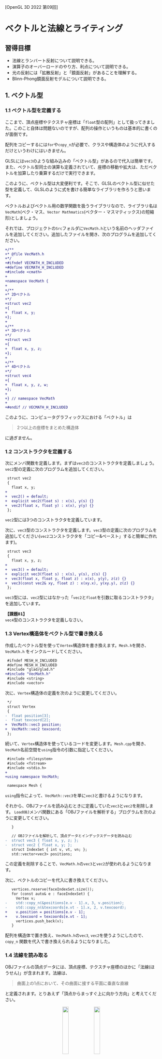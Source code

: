 [OpenGL 3D 2022 第09回]

# ベクトルと法線とライティング

## 習得目標

* 法線とランバート反射について説明できる。
* 演算子のオーバーロードのやり方、利点について説明できる。
* 光の反射には「拡散反射」と「鏡面反射」があることを理解する。
* Blinn-Phong鏡面反射モデルについて説明できる。

## 1. ベクトル型

### 1.1 ベクトル型を定義する

ここまで、頂点座標やテクスチャ座標は「`float`型の配列」として扱ってきました。このこと自体は問題ないのですが、配列の操作というものは基本的に書くのが面倒です。

配列をコピーするには`for`や`copy_n`が必要で、クラスや構造体のように代入するだけというわけにはいきません。

GLSLには`vec3`のような組み込みの「ベクトル型」があるので代入は簡単です。また、ベクトル型同士の演算も定義されていて、座標の移動や拡大は、ただベクトルを加算したり乗算するだけで実行できます。

このように、ベクトル型は大変便利です。そこで、GLSLのベクトル型に似せた型を定義して、GLSLのように式を書ける簡単なライブラリを作ろうと思います。

ベクトルおよびベクトル用の数学関数を扱うライブラリなので、ライブラリ名は`VecMath`(ベク・マス、`Vector Mathmatics`(ベクター・マスマティックス)の短縮形)としましょう。

それでは、プロジェクトの`Src`フォルダに`VecMath.h`という名前のヘッダファイルを追加してください。追加したファイルを開き、次のプログラムを追加してください。

```diff
+/**
+* @file VecMath.h
+*/
+#ifndef VECMATH_H_INCLUDED
+#define VECMATH_H_INCLUDED
+#include <cmath>
+
+namespace VecMath {
+
+/**
+* 2Dベクトル
+*/
+struct vec2
+{
+  float x, y;
+};
+
+/**
+* 3Dベクトル
+*/
+struct vec3
+{
+  float x, y, z;
+};
+
+/**
+* 4Dベクトル
+*/
+struct vec4
+{
+  float x, y, z, w;
+};
+
+} // namespace VecMath
+
+#endif // VECMATH_H_INCLUDED
```

このように、コンピュータグラフィックスにおける「ベクトル」は

>2つ以上の座標をまとめた構造体

に過ぎません。

### 1.2 コンストラクタを定義する

次にメンバ関数を定義します。まずは`vec2`のコンストラクタを定義しましょう。`vec2`型の定義に次のプログラムを追加してください。

```diff
 struct vec2
 {
   float x, y;
+
+  vec2() = default;
+  explicit vec2(float s) : x(s), y(s) {}
+  vec2(float x, float y) : x(x), y(y) {}
 };
```

`vec2`型には3つのコンストラクタを定義しています。

次に、`vec3`型のコンストラクタを定義します。`vec3`型の定義に次のプログラムを追加してください(`vec2`コンストラクタを「コピー&ペースト」すると簡単に作れます)。

```diff
 struct vec3
 {
   float x, y, z;
+
+  vec3() = default;
+  explicit vec3(float s) : x(s), y(s), z(s) {}
+  vec3(float x, float y, float z) : x(x), y(y), z(z) {}
+  vec3(const vec2& xy, float z) : x(xy.x), y(xy.y), z(z) {}
 };
```

`vec3`型には、`vec2`型にはなかった「`vec2`と`float`を引数に取るコンストラクタ」を追加しています。

<pre class="tnmai_assignment">
<strong>【課題01】</strong>
<code>vec4</code>型のコンストラクタを定義しなさい。
</pre>

### 1.3 Vertex構造体をベクトル型で書き換える

作成したベクトル型を使って`Vertex`構造体を書き換えます。`Mesh.h`を開き、`VecMath.h`
をインクルードしてください。

```diff
 #ifndef MESH_H_INCLUDED
 #define MESH_H_INCLUDED
 #include "glad/glad.h"
+#include "VecMath.h"
 #include <string>
 #include <vector>
```

次に、`Vertex`構造体の定義を次のように変更してください。

```diff
 */
 struct Vertex
 {
-  float position[3];
-  float texcoord[2];
+  VecMath::vec3 position;
+  VecMath::vec2 texcoord;
 };
```

続いて、`Vertex`構造体を使っているコードを変更します。`Mesh.cpp`を開き、`VecMath`名前空間を`using`指令の引数に指定してください。

```diff
 #include <filesystem>
 #include <fstream>
 #include <stdio.h>
+
+using namespace VecMath;

 namespace Mesh {
```

`using`指令によって、`VecMath::vec3`を単に`vec3`と書けるようになります。

それから、OBJファイルを読み込むときに定義していた`vec3`と`vec2`を削除します。
`LoadOBJ`メンバ関数にある「OBJファイルを解析する」プログラムを次のように変更してください。

```diff
   }

   // OBJファイルを解析して、頂点データとインデックスデータを読み込む
-  struct vec3 { float x, y, z; };
-  struct vec2 { float x, y; };
   struct IndexSet { int v, vt, vn; };
   std::vector<vec3> positions;
```

この定義を削除することで、`VecMath.h`の`vec3`と`vec2`が使われるようになります。

次に、ベクトルのコピーを代入に書き換えてください。

```diff
   vertices.reserve(faceIndexSet.size());
   for (const auto& e : faceIndexSet) {
     Vertex v;
-    std::copy_n(&positions[e.v - 1].x, 3, v.position);
-    std::copy_n(&texcoords[e.vt - 1].x, 2, v.texcoord);
+    v.position = positions[e.v - 1];
+    v.texcoord = texcoords[e.vt - 1];
     vertices.push_back(v);
   }
```

配列を構造体で置き換え、`VecMath.h`の`vec3`, `vec2`を使うようにしたので、`copy_n`
関数を代入で書き換えられるようになりました。

### 1.4 法線を読み取る

OBJファイルの頂点データには、頂点座標、テクスチャ座標のほかに「法線(ほうせん)」が含まれます。法線は、

>曲面上の1点において、その曲面に接する平面に垂直な直線

と定義されます。とりあえず「頂点からまっすぐ上に向かう方向」と考えてください。

<p align="center">
<img src="images/09_surface_normal.png" width="20%" /> <img src="images/09_sphere_normal.png" width="20%" /><br>
[立方体と球体の法線(赤い矢印)]
</p>

それで、法線が何の役に立つのかというと「ライティング」です。どういうことかというと、ある地点の明るさは、その地点の法線と、その地点を照らす光の方向から計算できるのです。

細かい話はあとにして、とりあえず法線を読み込みましょう。法線は英語で`normal`(ノーマル)というので、メンバ変数名も`normal`とします。`Mesh.h`を開き、`Vertex`構造体に法線用のメンバ変数を追加してください。

```diff
 {
   VecMath::vec3 position;
   VecMath::vec2 texcoord;
+  VecMath::vec3 normal;
 };
```

次に頂点アトリビュートを設定します。`Mesh.cpp`を開き、`PrimitiveBuffer`コンストラクタに次のプログラムを追加してください。

```diff
   };
   setAttribute(0, 3, offsetof(Vertex, position));
   setAttribute(1, 2, offsetof(Vertex, texcoord));
+  setAttribute(2, 3, offsetof(Vertex, normal));

   // VAOに、VBOとIBOを割り当てる
   glBindBuffer(GL_ARRAY_BUFFER, vbo);
```

これで、法線データが頂点シェーダの2番目の`in`変数に送られるようになります。

続いて、法線データを読み込む変数を用意します。`LoadOBJ`関数にある「OBJファイルを解析」するプログラムに、次のプログラムを追加してください。

```diff
   // OBJファイルを解析して、頂点データとインデックスデータを読み込む
-  struct IndexSet { int v, vt; };
+  struct IndexSet { int v, vt, vn; };

   std::vector<vec3> positions;
   std::vector<vec2> texcoords;
+  std::vector<vec3> normals;
   std::vector<IndexSet> faceIndexSet;

   positions.reserve(20'000);
   texcoords.reserve(20'000);
+  normals.reserve(20'000);
   faceIndexSet.reserve(20'000 * 3);
```

それでは`sscanf`関数を使って法線データを読み取りましょう。テクスチャ座標を読み取るプログラムの下に、次のプログラムを追加してください。

```diff
       texcoords.push_back(vt);
       continue;
     }
+
+    // 法線の読み取りを試みる
+    vec3 vn;
+    if (sscanf(p, " vn %f %f %f", &vn.x, &vn.y, &vn.z) == 3) {
+      normals.push_back(vn);
+      continue;
+    }

     // インデックスデータの読み取りを試みる
     IndexSet f0, f1, f2;
```

これで、法線データが読み取られるようになりました。

>**【なぜ垂線ではなく法線と言うの？】**<br>
> 「<ruby>法線<rt>ほうせん</rt></ruby>」という名前は、英語の`normal`(ノーマル)を翻訳したものです。ただ、`normal`
>の訳語に「法線」を当てた理由は伝わっていません。`normal`には「標準、規則、垂直」などの意味があるのですが、日本語にはこれらを一語で表せる単語がありません。<br>
>ある説では、`normal`という単語が最初に舶来したとき、法律の本から「規則→法」という翻訳がなされ、あとから数学の本に書かれている`normal`にも同じ訳があてられた、と言われています。<br>
>また、先に中国で訳されたものが入ってきたという説(中国で「`normal`→法線」と訳された理由は不明)もあります。しかし、いずれも噂に過ぎず、真相は不明です。

### 1.5 法線インデックスを読み取る

法線を持つOBJファイルの場合、`f`構文には3つのインデックスを指定します。しかし、現在のプログラムは2つのインデックスにしか対応していません。そこで、3つのインデックスに対応するプログラムを追加します。

基本構造は2つのインデックスと同じなので、コピー&ペーストで作りましょう。2つのインデックスを読み取るプログラムをコピー(`Ctrl+C`)して、元のプログラムの上に貼り付け(`Ctrl+V`)てください。

```diff
     // インデックスデータの読み取りを試みる
     IndexSet f0, f1, f2;
     int readByte;
+    if (sscanf(p, " f %u/%u %u/%u%n",
+      &f0.v, &f0.vt, &f1.v, &f1.vt, &readByte) == 4) {
+      p += readByte; // 読み取り位置を更新
+      for (;;) {
+        if (sscanf(p, " %u/%u%n", &f2.v, &f2.vt, &readByte) != 2) {
+          break;
+        }
+        p += readByte; // 読み取り位置を更新
+        faceIndexSet.push_back(f0);
+        faceIndexSet.push_back(f1);
+        faceIndexSet.push_back(f2);
+        f1 = f2; // 次の三角形のためにデータを移動
+      }
+      continue;
+    }
     if (sscanf(p, " f %u/%u %u/%u%n",
       &f0.v, &f0.vt, &f1.v, &f1.vt, &readByte) == 4) {
```

次に、内容の違いが分かるようなコメントを追加してください。

```diff
     // インデックスデータの読み取りを試みる
     IndexSet f0, f1, f2;
     int readByte;
+
+    // 頂点座標+テクスチャ座標+法線
     if (sscanf(p, " f %u/%u %u/%u%n",
       &f0.v, &f0.vt, &f1.v, &f1.vt, &readByte) == 4) {
          ・
          ・
          ・
         f1 = f2; // 次の三角形のためにデータを移動
       }
       continue;
     }
+
+    // 頂点座標+テクスチャ座標
     if (sscanf(p, " f %u/%u %u/%u%n",
       &f0.v, &f0.vt, &f1.v, &f1.vt, &readByte) == 4) {
```

それでは、コピーしたプログラムを、3つのインデックスを読み取るように変更してください。

>`%`と`/`の見間違い、空白の見落としに注意すること。

```diff
     int readByte;

     // 頂点座標+テクスチャ座標+法線
-    if (sscanf(p, " f %u/%u %u/%u%n",
-      &f0.v, &f0.vt, &f1.v, &f1.vt, &readByte) == 4) {
+    if (sscanf(p, " f %u/%u/%u %u/%u/%u%n",
+      &f0.v, &f0.vt, &f0.vn, &f1.v, &f1.vt, &f1.vn, &readByte) == 6) {
       p += readByte; // 読み取り位置を更新
       for (;;) {
-        if (sscanf(p, " %u/%u%n", &f2.v, &f2.vt, &readByte) != 2) {
+        if (sscanf(p, " %u/%u/%u%n", &f2.v, &f2.vt, &f2.vn, &readByte) != 3) {
           break;
         }
```

それから、`IndexSet`構造体に`vn`メンバ変数を追加しましたが、2つのインデックスを読み取る処理では`vn`がないため設定できません。

`vn`に何も設定しないわけにはいかないので、法線がない場合の`vn`の扱いかたを決める必要があります。OBJファイルの場合、インデックスが`0`になることはないので、「インデックスが`0`の場合はデータがない」とするのが簡単でしょう。

2つのインデックスの読み取りを試みるプログラムに、次のプログラムを追加してください。

```diff
     // 頂点座標+テクスチャ座標
     if (sscanf(p, " f %u/%u %u/%u%n",
       &f0.v, &f0.vt, &f1.v, &f1.vt, &readByte) == 4) {
+      f0.vn = f1.vn = 0; // 法線なし
       p += readByte; // 読み取り位置を更新
       for (;;) {
         if (sscanf(p, " %u/%u%n", &f2.v, &f2.vt, &readByte) != 2) {
           break;
         }
+        f2.vn = 0; // 法線なし
         p += readByte; // 読み取り位置を更新
         faceIndexSet.push_back(f0);
```

これで法線インデックスが読み取られるようになりました。

### 1.6 法線をOpenGL用に変換する

読み取った法線インデックスを使って、OpenGL用の頂点データを作成します。読み取ったデータをOpenGLで使えるデータに変換するプログラムに、次のプログラムを追加してください。

```diff
     Vertex v;
     v.position = positions[e.v - 1];
     v.texcoord = texcoords[e.vt - 1];
+    // 法線がない場合は仮データを設定
+    if (e.vn == 0) {
+      v.normal = vec3(0, 0, 1);
+    } else {
+      v.normal = normals[e.vn - 1];
+    }
     vertices.push_back(v);
   }
```

これで、頂点データに法線が追加されるようになりました。

### 1.7 頂点シェーダで法線を変換する

次は、頂点シェーダとフラグメントシェーダに、法線データを扱うプログラムを追加します。`standard_3D.vert`を開き、法線を受け取るための`in`変数と、法線をフラグメントシェーダに送るための`out`変数を追加してください。

```diff
 // シェーダへの入力
 layout(location=0) in vec3 inPosition;
 layout(location=1) in vec2 inTexcoord;
+layout(location=2) in vec3 inNormal;

 // シェーダからの出力
 layout(location=0) out vec3 outPosition;
 layout(location=1) out vec2 outTexcoord;
+layout(location=2) out vec3 outNormal;

 // プログラムからの入力
 layout(location=0) uniform vec3 translate;
```

続いて法線を座標変換します。法線は「方向」を示すデータで、座標データとは性質が異なります。具体的には回転のみが影響し、拡大率や平行移動は行いません。

>実際には拡大率を考慮する必要があります。これは次回のテキストで行います。

`outPosition`を計算するプログラムの下に、次のプログラムを追加してください。

```diff
   // 平行移動
   outPosition += translate;
+
+  // ワールド法線を計算
+  outNormal.x = inNormal.x * c + inNormal.z * s;
+  outNormal.y = inNormal.y;
+  outNormal.z = inNormal.x * -s + inNormal.z * c;

   // カメラの位置が原点となるように平行移動
   pos = outPosition - cameraPosition;
```

この回転によって、ローカル座標系の法線(=ローカル法線)をワールド座標系の法線(=ワールド法線)に変換することができます。

>**【法線と拡大率】**<br>
>実際には、拡大率が法線に影響を与える場合があります。これは「各軸に異なる拡大率を指定した場合」に発生します。球体を縦に押しつぶすような拡大率(例えばX=2,Y=0.5,Z=2など)を設定したとします。球体の表面がゆがむことで、頂点に接する平面の角度が変化します。法線は平面の垂線であるため、結果として法線の向きも変化することになります。
>そのため、すべての場合に正しく法線を変換するには、拡大率も考慮しなくてはなりません。

### 1.8 フラグメントシェーダで明るさを計算する

続いて、フラグメントシェーダに明るさの計算を追加します。最初に、法線を受け取る`in`変数を加えましょう。`standard_3D.frag`を開き、次のプログラムを追加してください。

```diff
 // シェーダへの入力
 layout(location=0) in vec3 inPosition;
 layout(location=1) in vec2 inTexcoord;
+layout(location=2) in vec3 inNormal;

 // テクスチャ
 layout(binding=0) uniform sampler2D texColor;
```

次に、明るさの元になるライトのパラメータを定義します。アプリケーションから制御できるように、`uniform`変数にしておきます。`main`関数に次のプログラムを追加してください。

```diff
 // 出力する色データ
 out vec4 outColor;
+
+// 平行光源パラメータ
+struct DirectionalLight
+{
+  vec3 color;     // ライトの明るさ
+  vec3 direction; // ライトの向き
+};
+layout(location=100) uniform DirectionalLight directionalLight;

 void main()
 {
```

構造体の名前は`DirectionalLight`(ディレクショナル・ライト、「平行光源」という意味)としました。また、ライトの明るさには`color`(カラー)、向きには`direction`(ディレクション、「向き」という意味)という名前を付けました。

ここで、ロケーション番号を100としているのは、頂点シェーダと番号が重複するのを避けるためです。

>以後は、ロケーション番号0～99を頂点シェーダ用、100～をフラグメントシェーダ用とします。

それから、ユニフォーム変数に構造体や配列を指定すると、要素ごとにロケーション番号が割り振られます。つまり、最初のメンバである`DirectionalLight::color`が`100`、2番目の
`DirectionalLight::direction`が`101`になります。

引き続き、フラグメントの明るさを計算しましょう。コンピューター・グラフィックスでは、物体の表面の明るさも計算で算出します。しかし、現実世界の光を再現するには膨大な計算が必要です。

例えば、CG映画では1秒間に24枚の画像が次々に表示されます。この1枚の計算にどれだけの時間がかかるかというと、映像データを全て揃えたうえで、数万個のCPUを使って、短くて数時間、長い場合は数日にも及びます。

こんなに時間がかかるのでは、とてもゲームのようなリアルタイム性を求められる分野には使えません。そんなわけで、簡単な計算でそれっぽい見た目になる方法がいくつも考案されました。

今回は、そんな方法のひとつである「ランバート反射」を学習します。ランバート反射は、

>**【ランベルトの余弦則】**<br>
>物体のある点で反射した光(反射光)の強さは、その点の法線と光源方向のなす角θの余弦(コサイン)と正比例する

という法則(「ランベルトの余弦則」といいます)を利用した計算方法です。

壁を懐中電灯で照らしているとします。懐中電灯の向きを徐々に斜めに傾けていくと、壁に当たる光は徐々に横に伸びていきます。そして、壁と水平になるまで傾けると、光は壁に沿ってまっすぐ向こう側にいってしまい、壁にはまったく当たりません。
<p align="center">
<img src="images/09_light.png" width="70%" /><br>
[照らす面積が増えると暗くなる]
</p>

上図の赤い線は、角度によって光が照らす面積がどう変わるかを表しています。正面から照らしたときの面積を1とすると、45°で照らしたときの面積は1.4倍になります。60°で照らしたときの面積は2倍、75°だと3.8倍にもなります。

しかし、懐中電灯から出る光の量(エネルギー)は常に一定です。そのため、角度がついて照らす面積が増えると、単位面積当たりの光の量(エネルギー)が減少します。

このとき、「照射角度」と「単位面積当たりの光の量」の関係は余弦(コサイン)で表すことができます。一般に、照射される光の量と反射する光の量は比例するため、反射光の量も余弦で表すことができます。これが「ランベルトの余弦則」です。

>**【ランバート？ ランベルト？】**<br>
>「ランバート反射」と「ランベルトの余弦則」は、これを発見したドイツの数学者「ヨハン・ハインリヒ・ランベルト(Johann Heinrich Lambert)」の名前にちなんでなづけられました。微妙に名前が違うのは、学問分野によって読み方の慣習が違うからです。物理学徒は英語読みで「ランバート」、数学徒はドイツ語読みで「ランベルト」と呼んだのです。

それでは、`standard_3D.frag`の`main`関数に、次のプログラムを追加してください。

```diff
 void main()
 {
   outColor = texture(texColor, inTexcoord);
+
+  float invPi = 1 / acos(-1); // πの逆数
+
+  // 線形補間によって長さが1ではなくなっているので、正規化して長さを1に復元する
+  vec3 normal = normalize(inNormal);
+
+  // ランベルトの余弦則を使って明るさを計算
+  float theta = max(dot(-directionalLight.direction, normal), 0);
+
+  // 拡散光の明るさを計算
+  vec3 diffuse = directionalLight.color * theta * invPi;
+
+  // 拡散光の影響を反映
+  outColor.rgb *= diffuse;
 }
```

物体が反射する光は「拡散反射」と「鏡面反射」に大別されます。ランバート反射は「拡散反射」を再現します。

ランバート反射では、「入射光は物体の表面で全方位に拡散反射する」と仮定しています。これは表面が非常に荒い物体を表します。

`1/π`を掛けている理由ですが、拡散反射では入射光が「全方位に均等に反射」されるため、ある方向に反射する光の量は全体の`1/π`になるからです。

>なぜ`1/π`になるのかが気になる場合は、以下のページにある「拡散反射/cosθの半球積分」の説明を参照してください(内容が分からなくても問題ありません)。<br>
>「物理ベースレンダリングの基礎」<br>
>`https://zenn.dev/mebiusbox/books/619c81d2fbeafd/viewer/239ee2`

#### 法線を正規化している理由

実は、頂点シェーダーの`out`変数に格納された値は、そのままフラグメントシェーダの`in`変数にコピーされるとは限りません。

なぜなら、頂点シェーダの計算結果はあくまで「頂点座標における値」に過ぎないからです。しかし、フラグメントシェーダは頂点間にある全てのピクセルに対して実行されます。

<p align="center">
<img src="images/09_shader_scope_of_responsibility.png" width="40%" />
</p>

そこで、「ピクセルから頂点までの距離に応じて頂点の値を混合」することで、中間領域にあるピクセルの値を作り出します。これを「線形補間(せんけいほかん)」といいます。

例えば、頂点シェーダが`outColor`という`out`変数に頂点の色を書き込み。フラグメントシェーダが`inColor`という`in`変数でそれを受け取るとします。

頂点Aが赤(1, 0, 0)、頂点Bが青(0, 0, 1)を`outColor`に代入したとき、AとBのちょうど中間にあるピクセルの`inColor`には(0.5, 0, 0.5)という値が代入されます。

また、「Aまでの距離:Bまでの距離 = 2:8」となる位置のピクセルの`inColor`には、(0.8, 0, 0.2)という値が代入されます。

<p align="center">
<img src="images/09_mixing_vertex_colors.png" width="50%" />
</p>

ここで、色ではなく法線を出力したとします。頂点Aが右(1, 0, 0)、頂点Bが手前(0, 0, 1)とすると、A,Bの中間にあるピクセルの法線は、色と同様に(0.5, 0, 0.5)となります。

また、A,Bからの距離の比が2:8となる位置のピクセルでは(0.8, 0, 0.2)となります。さて、ここまでは問題ありません。

問題は、ランベルトの余弦則による明るさの計算です。2つの方向ベクトルのあいだの`cosθ`を求めるには`dot`(ドット、内積)を使うのが一般的です。内積は、

`内積 = |A||B|cosθ`

と定義されているからです(`|V|`はベクトルVの長さを表す)。

<p><code class="tnmai_code"><strong>【書式】</strong><br>
float dot(ベクトルA, ベクトルB);
</code></p>

内積から`cosθ`を取り出すには`|A||B|`で除算しなくてはなりません。しかし、事前に`|A|=1`、`|B|=1`にしておけば、除算の必要はなくなります。

そこで、明るさの計算で使う「光の向き」と「法線」の長さを1に揃えておくことにします。

>長さ1のベクトルのことを「単位(たんい)ベクトル」といい、ベクトルを単位ベクトルにすることを「正規化(せいきか)」といいます。

まず「光の向き」ですが、これはC++プログラム側で正規化してからユニフォーム変数にコピーすればOKです。対して「法線」はGPUの線形補間の影響を受けるため、フラグメントシェーダで正規化しなくてはなりません。

GLSLでベクトルを正規化するには`normalize`(ノーマライズ)関数を使います。

<p><code class="tnmai_code"><strong>【書式】</strong><br>
単位ベクトル normalize(正規化したいベクトル);
</code></p>

結論としては、法線を正規化する理由は「明るさの計算を簡略化するため」となります。

### 1.9 平行光源のパラメータを設定する

次に、平行光源(へいこうこうげん)のパラメータを設定します。コンピューター・グラフィックスでは、光を放つ物体のことを「ライト」あるいは「光源(こうげん)」と呼びます。

「平行光源」は、太陽や月のように「非常に遠くにあって、強力な光を放つ物体」を表現するためのライトです。単一の方向に平行な光線を放つので「平行光源」というわけです。平行光源は、英語では「ディレクショナル・ライト」といいます。

<p align="center">
<img src="images/09_directional_light.png" width="33%" /><br>
[平行光源のイメージ]
</p>

平行光源には「光の向き」と「光の色および明るさ」という2つ(または3つ)のパラメーターがあります。

今回は、「光の向き」には`direction`(ディレクション、「方向」という意味)、「光の色」には`color`(カラー)、「明るさ」には`intensity`(インテンシティ、「強度」という意味)という変数名を当てることにします。

`Engine.cpp`を開き、`VecMath`名前空間を`using`指令の引数に指定してください。

```diff
 #include <Windows.h>
 #include <fstream>
 #include <filesystem>
+
+using namespace VecMath;

 /**
 * OpenGLからのメッセージを処理するコールバック関数
```

次に、`MainLoop`関数にある「3Dモデルの表示テスト」プログラムに、次のプログラムを追加してください。

```diff
       glEnable(GL_DEPTH_TEST); // 深度テストを有効化
       glEnable(GL_CULL_FACE);  // 裏面カリングを有効化
+
+      // 平行光源
+      struct DirectionalLight
+      {
+        vec3 color;      // 色
+        float intensity; // 明るさ
+        vec3 direction;  // 向き
+      };
+      DirectionalLight directionalLight = {
+        vec3(1.0f, 0.9f, 0.8f),
+        3,
+        vec3(0.57735f, -0.57735f, -0.57735f)
+      };
+
+      // 平行光源の情報を設定
+      glProgramUniform3f(*progStandard3D, 100,
+        directionalLight.color.x * directionalLight.intensity,
+        directionalLight.color.y * directionalLight.intensity,
+        directionalLight.color.z * directionalLight.intensity);
+      glProgramUniform3f(*progStandard3D, 101,
+        directionalLight.direction.x,
+        directionalLight.direction.y,
+        directionalLight.direction.z);

      // 3D表示用のカメラ情報を設定
      Camera& camera = static_cast<Camera&>(*cameraObject->componentList[0]);
```

光の色と明るさは、ユニフォーム変数に設定するときに乗算しておきます。ここで乗算しておけば、シェーダ側で乗算しなくて済むからです。

ここで、`directionalLight.direction`をGPUメモリにコピーする際、ロケーション番号を`101`にしている点に注意してください。

フラグメントシェーダにユニフォーム変数を追加するときにも説明しましたが、ユニフォーム変数に構造体や配列を指定すると、要素ごとにロケーション番号が割り振られます。

そのため、`glProgramUniform～`には、要素に対応するロケーション番号を指定しなくてはなりません。

また、「法線を正規化している理由」でも説明しましたが、「光の向き」は単位ベクトルになっている必要があります。今回の場合、まず(1, -1, -1)という向きを考え、これをベクトルの長さ(`=√3`)で割って求めました(C++には`normalize`関数がないため)。

>**【方向ベクトルは単位ベクトルにしよう】**<br>
>光の向きや法線だけでなく、「方向を表すベクトル」は必ず単位ベクトルにしておきましょう。明るさと同じ理由で、計算が簡単になります。

ここまでで、法線を扱えるプログラムが完成したので、法線を持つOBJファイルを表示してみましょう。

<div style="page-break-after: always"></div>

<pre class="tnmai_assignment">
<strong>【課題02】</strong>
プロジェクトの<code>Res</code>フォルダにある<code>enemy_s_01.obj</code>と<code>player_fighter_01.obj</code>を削除してください。<br>
次に、ブラウザで以下のURLを開き、
  <code>https://github.com/tn-mai/OpenGL3D2022/tree/master/res</code>
以下のファイルをダウンロードして、プロジェクトの<code>Res</code>フォルダに保存しなさい。
  - enemy_s_01_vn.obj
  - player_figher_01_vn.obj
保存したら「ファイル名の変更」を行って、末尾にある<code>_vn</code>という3文字を削除して
ください(名前を<code>enemy_s_01.obj</code>と<code>player_figher_01.obj</code>に変更)。
</pre>

課題02が完了したら、プログラムをビルドして実行してください。なんとなく光が当たったように見えていたら成功です。

<p align="center">
<img src="images/09_result_0.png" width="45%" />
</p>

>**【1章のまとめ】**
>
>* ベクトル型は、座標を表す変数をまとめて管理するために使う。
>* OBJファイルの頂点には、頂点座標、テクスチャ座標、法線の3つのデータがある。
>* 法線は「曲面に接する平面に垂直な直線」で、ベクトルとして表現することができる。
>* メッシュ上の点の明るさは、法線と光の向きの内積で表すことができる(ランバート反射)。
>* GPUによる線形補間の影響で、法線を「正規化(ベクトルの長さを1にすること)」しないと、明るさの計算結果が正しくならない。

<div style="page-break-after: always"></div>

## 2. 演算子のオーバーロード

### 2.1 乗算演算子のオーバーロード

1章の最後に、X, Y, Zのそれぞれに`intensity`を乗算するプログラムを書きました。

>```c++
>glProgramUniform3f(*progStandard3D, 100,
>  directionalLight.color.x * directionalLight.intensity,
>  directionalLight.color.y * directionalLight.intensity,
>  directionalLight.color.z * directionalLight.intensity);
>```

しかし、ここで実際にやりたいことは「ベクトル型」の`color`と「スカラー型(intやfloatのように1要素で表現される型)」の`intensity`の乗算です。このような計算は、次のように書けると便利です。

>```c++
>vec3 color = directionalLight.colr * directionalLight.intensity;
>glProgramUniform3f(*progStandard3D, 100, color.x, color.y, color.z);
>```

この書き方は、組み込みのベクトル型を持つGLSLでは当たり前に使えます。そこで、`VecMath`
に定義したベクトル型にも、GLSLのような計算を行う機能を追加しようと思います。

C++において、自分で作成した型に、組み込み型のような計算機能を追加するには「演算子(えんざんし)をオーバーロード」します。

手始めに、`vec2`同士の乗算を可能にしましょう。`VecMath.h`を開き、`vec2`コンストラクタの定義の下に、次のプログラムを追加してください。

```diff
   vec2() = default;
   explicit vec2(float n) : x(n), y(n) {}
   vec2(float x, float y) : x(x), y(y) {}
+
+  // 乗算
+  vec2& operator*=(const vec2& other) {
+    x *= other.x;
+    y *= other.y;
+    return *this;
+  }
 };

 /**
```

`operator*=`(オペレータ・かけるイコール)は、`*=`演算子に対応する関数です。このように、ベクトル同士の計算はメンバを個別に計算するだけです。

なお、(複合)代入演算子には「自分自身の参照を返す」という暗黙のルールがあります。これは、C++の組み込み型の(複合)代入演算子の動作が「自分自身の参照を返す」となっているためです。

一般に、`*=`のような複合代入演算子はメンバ変数の値を変更します。そのため、メンバ関数として定義する必要があります(C++規格で決まっているわけではない)。

>**【演算子のオーバーロードには自由がある、ただし…】**<br>
>C++規格の上では、オーバーロードした演算子が何をするか自由に決められます。だからといって、`*=`演算子を「ファイル名を受け取ってテクスチャを作成する。戻り値はない。」という関数としてオーバーロードするのはおすすめしません。`*=`演算子なのに掛け算も代入も行わない、というのは予測できないからです。<br>
>合理的な理由がないかぎり、演算子をオーバーロードするときは「組み込み型の演算子の挙動から期待される動作」を定義するべきです。異なるルールで定義してしまうと、演算子を見るたびに「この演算子は本当は何をするんだっけ？」と調べなくてはならず、プログラムが書きにくく、理解しにくいものになるからです。

「operator演算子名」という名前の関数を定義すると、関数名に指定した「演算子」が利用可能になります。`*=`演算子を定義したので、以下の式が書けるようになります。

>```c++
>vec2 a(1, 2), b(3, 4);
>a *= b;
>```

また、「operator演算子名」は名前の付け方が特殊なだけで、それ以外はいたって普通のメンバ関数です。そのため、例えば次のように書くこともできます。

>```c++
>vec2 a(1, 2), b(3, 4);
>a.operator*=(b); // a*=bと同じ
>```

もっとも、せっかく演算子を使えるようにしたのですから、普通はわざわざ関数形式で書くことはありません。C++のルール上は書ける、というだけです。

次に`*`演算子を定義します。`*=`演算子の定義の下に、次のプログラムを追加してください。

```diff
     y *= other.y;
     return *this;
   }
+  friend vec2 operator*(vec2 a, const vec2& b) { return a *= b; }
 };

 /**
```

一般に、`*`のような代入を伴わない演算子は「非メンバ関数(=通常の関数)」として定義します。クラス定義内で非メンバ関数を定義するには、先頭に`friend`(フレンド)キーワードを付けます。

>`friend`の本来の機能は「フレンド指定したクラス・関数から、プライベートメンバを参照できるようにする」ことですが、このような使い方もあります。

算術演算子の戻り値は値型(あたいがた)にします(`&`や`*`を付けない)。理由は、複合代入演算子の場合と同じで「組み込み型がそうなっているから」です。

上記のプログラムで分かるように、似た機能を持つ演算子は、定義済みの演算子や関数を利用することで簡単に作成できます。

### 2.2 ベクトルとスカラーの乗算演算子のオーバーロード

GLSLのベクトル型は`float`や`int`などの「スカラー型(要素が1つだけの型)」に対する算術演算が可能です(これがやりたくて演算子のオーバーロードを始めたのでした)。<br>
というわけで、`VecMath::vec2`型にも同じ機能を追加しましょう。

ベクトル型とスカラー型のあいだの演算を定義す場合、以下の2種類の演算が考えられます。

1. ベクトル型 * スカラー型
2. スカラー型 * ベクトル型

「代入を伴わない演算子は非メンバ関数にする」ルールがあるのは、2つの演算の一貫性を<ruby>保<rt>たも</rt></ruby>つ書き方ができるからです。実際に、`vec2`と`float`の乗算演算子をオーバーロードしてみましょう。

まず、複合代入演算子を定義します。`*`演算子の定義の下に、次のプログラムを追加してください。

```diff
     return *this;
   }
   friend vec2 operator*(vec2 a, const vec2& b) { return a *= b; }
+  vec2& operator*=(float other) { return *this *= vec2(other); }
 };
```

続いて、追加した`*=`演算子を使って2種類の`*`演算子を実装します。追加した`*=`演算子の定義の下に、次のプログラムを追加してください。

```diff
   friend vec2 operator*(vec2 a, const vec2& b) { return a *= b; }
   vec2& operator*=(float other) { return *this *= vec2(other); }
+  friend vec2 operator*(vec2 a, float b) { return a *= b; }
+  friend vec2 operator*(float a, const vec2& b) { return vec2(a) *= b; }
 };
```

追加した2つの演算子のうち、`operator *(vec2, float)`のほうは「`vec2`のメンバ関数」として定義することが可能です。もうひとつの`operator *(float, vec2)`は「`float`のメンバ関数」として定義する必要がありますが、それはできません。

なぜなら、C++規格では「組み込み型にメンバ関数を追加することはできない」からです。必然的に、`operator *(float, vec2)`は「非メンバ関数」として定義することになります。

そうなると、対になる`operator *(vec2, float)`も非メンバ関数として定義するほうが自然です。また、同じように書けることで片方を定義し忘れる可能性が低くなり、間違いも見つけやすくなります。

### 2.3 vec3の乗算演算子のオーバーロード

続いて`vec3`型の乗算演算子をオーバーロードします。`vec3`コンストラクタの定義の下に、次のプログラムを追加してください。

```diff
   explicit vec3(float s) : x(s), y(s), z(s) {}
   vec3(float x, float y, float z) : x(x), y(y), z(z) {}
   vec3(const vec2& xy, float z) : x(xy.x), y(xy.y), z(z) {}
+
+  // 乗算
+  vec3& operator*=(const vec3& other) {
+    x *= other.x;
+    y *= other.y;
+    z *= other.z;
+    return *this;
+  }
+  friend vec3 operator*(vec3 a, const vec3& b) { return a *= b; }
+  vec3& operator*=(float other) { return *this *= vec3(other); }
+  friend vec3 operator*(vec3 a, float b) { return a *= b; }
+  friend vec3 operator*(float a, const vec3& b) { return vec3(a) *= b; }
 };
```

それでは、元々やりたかったことを実現しましょう。`Engine.cpp`を開き、`MainLoop`関数にある「平行光源の情報を設定」するプログラムを、次のように変更してください。

```diff
       // 平行光源の情報を設定
-      glProgramUniform3f(*progStandard3D, 100,
-        directionalLight.color.x * directionalLight.intensity,
-        directionalLight.color.y * directionalLight.intensity,
-        directionalLight.color.z * directionalLight.intensity);
+      const vec3 color = directionalLight.color * directionalLight.intensity;
+      glProgramUniform3f(*progStandard3D, 100, color.x, color.y, color.z);
       glProgramUniform3f(*progStandard3D, 101,
         directionalLight.direction.x,
```

プログラムが書けたらビルドして実行してください。オーバーロードした`*=`で書き換える前と同じ画面が表示されたら成功です。

<p align="center">
<img src="images/09_result_0.png" width="45%" />
</p>

このように、演算子のオーバーロードを適切に利用すると以下のメリットが得られます。

>* やりたいことをより明確に表現できるようになる。
>* 同じプログラムを何度も書く必要がなくなる。

これらのメリットにより、プログラムの「書きやすさ」と「読みやすさ」が向上します。

<pre class="tnmai_assignment">
<strong>【課題03】</strong>
<code>vec4</code>型に<code>operator*=</code>と<code>operator*</code>のオーバーロードを定義しなさい。
</pre>

>**【同じことを何度も書かないで済ませる方法はないの？】**<br>
>実は、あります。簡単なのはプリプロセッサマクロを使うことです。少し難しいですが、クラステンプレートを使う方法も考えられます。あるいはBoost.Optionsというライブラリを使うこともできます。<br>
>テキストの本題からはずれるのでこれ以上の説明はしませんが、試しに挑戦してみると面白いでしょう。

### 2.4 そのほかの演算子のオーバーロード

いい機会なので、乗算以外の演算子もオーバーロードしちゃいましょう。まず加算演算子をオーバーロードします。`vec2`型の定義に次のプログラムを追加してください。

>乗算演算子をコピー&ペーストして修正すると簡単です。演算子の修正漏れがないように注意すること。

```diff
   explicit vec3(float s) : x(s), y(s), z(s) {}
   vec3(float x, float y, float z) : x(x), y(y), z(z) {}
   vec3(const vec2& xy, float z) : x(xy.x), y(xy.y), z(z) {}
+
+  // 加算
+  vec2& operator+=(const vec2& other) {
+    x += other.x;
+    y += other.y;
+    return *this;
+  }
+  friend vec2 operator+(vec2 a, const vec2& b) { return a += b; }
+  vec2& operator+=(float other) { return *this += vec2(other); }
+  friend vec2 operator+(vec2 a, float b) { return a += b; }
+  friend vec2 operator+(float a, const vec2& b) { return vec2(a) += b; }

   // 乗算
   vec3& operator*=(const vec3& other) {
```

このように、演算子のオーバーロードでは、演算子の種類が異なる(`*`と`+`)だけで、それ以外の書き方に違いはありません。

次に、減算演算子をオーバーロードします。加算演算子のオーバーロードの下に、減算演算子のオーバーロードを追加してください。

```diff
   vec2& operator+=(float other) { return *this += vec2(other); }
   friend vec2 operator+(vec2 a, float b) { return a += b; }
   friend vec2 operator+(float a, const vec2& b) { return vec2(a) += b; }
+
+  // 減算
+  vec2& operator-=(const vec2& other) {
+    x -= other.x;
+    y -= other.y;
+    return *this;
+  }
+  friend vec2 operator-(vec2 a, const vec2& b) { return a -= b; }
+  vec2& operator-=(float other) { return *this -= vec2(other); }
+  friend vec2 operator-(vec2 a, float b) { return a -= b; }
+  friend vec2 operator-(float a, const vec2& b) { return vec2(a) -= b; }

   // 乗算
   vec3& operator*=(const vec3& other) {
```

<pre class="tnmai_assignment">
<strong>【課題04】</strong>
<code>vec2</code>型の乗算演算子の定義の下に「除算演算子」を定義しなさい。
</pre>

<pre class="tnmai_assignment">
<strong>【課題05】</strong>
<code>vec3</code>型に「加算演算子」「減算演算子」「除算演算子」を定義しなさい。
</pre>

<pre class="tnmai_assignment">
<strong>【課題06】</strong>
<code>vec4</code>型に「加算演算子」「減算演算子」「除算演算子」を定義しなさい。
</pre>

### 2.5 単項(たんこう)マイナス演算子のオーバーロード

符号を反転させるときは`-5`のようにマイナス符号を付けますよね。これも演算子として追加することができます。`vec2`型の定義に次のプログラムを追加してください。

```diff
   vec2& operator /=(float other) { return *this /= vec2(other); }
   friend vec2 operator /(vec2 a, float b) { return a /= b; }
   friend vec2 operator /(float a, const vec2& b) { return vec2(a) /= b; }
+
+  // 単項マイナス演算子
+  vec2 operator-() const { return vec2(-x, -y); }
 };
```

引数を持たないメンバ演算子のことを「単項(たんこう)演算子」といいます。一方、1つの引数を持つメンバ演算子、または2つの引数を持つ非メンバ演算子は「二項(にこう)演算子」といいます。

<pre class="tnmai_assignment">
<strong>【課題07】</strong>
<code>vec3</code>型と<code>vec4</code>型に「単項マイナス演算子」を定義しなさい。
</pre>

### 2.6 添字(そえじ)演算子のオーバーロード

GLSLのベクトル型は、配列のように添え字で要素を参照することができます。同じ機能を
`vec2`型に追加するには、`operator []`をオーバーロードします。単項`-`演算子の定義の下に、次のプログラムを追加してください。

```diff
   // 単項-演算子
   vec2 operator -() const { return vec2(-x, -y); }
+
+  // 添字演算子
+  float& operator[](size_t n) { return *(&x + n); }
+  const float& operator[](size_t n) const { return *(&x + n); }
 };
```

添字演算子には`const`(コンスト)版と`非const`(ひ・コンスト)版の2種類を定義する必要があります。この2つは次のように呼び分けられます。

>ほとんどのメンバ演算子は`非const`として定義する必要があるため、そもそも`const`版を定義できません。

```c++
vec2 a(0);           // 非const変数
vec2& ra = a;        // Ok. 非const変数を非constで参照
const vec2& cra = a; // Ok. 非const変数をconstで参照

float x;

x = a[0];   // Ok. 非const版が呼ばれる
x = ra[0];  // Ok. 非const版が呼ばれる
x = cra[0]; // Ok. const版が呼ばれる
a[0] = 1;   // Ok. 非const版が呼ばれる
ra[0] = 1;  // Ok. 非const版が呼ばれる
cra[0] = 1; // エラー! const版が呼ばれるため代入できない

const vec2 b(0);     // const変数
vec2& rb = b;        // エラー! const変数は非constでは参照できない
const vec2& crb = b; // Ok. const変数をconstで参照

x = b[0];   // Ok. const版が呼ばれる
x = crb[0]; // Ok. const版が呼ばれる

b[0] = 1;   // エラー! const版が呼ばれるため代入できない
crb[0] = 1; // エラー! const版が呼ばれるため代入できない
```

このように、`const`が付いた変数や参照の場合は`const`版の添字演算子が呼び出され、
`const`が付かない場合のみ`非const`版が呼び出されます。

>`非const`版の添字演算子をオーバーロードしない場合、上記のすべての場合で`const`版が呼び出されます。

<pre class="tnmai_assignment">
<strong>【課題08】</strong>
<code>vec3</code>型と<code>vec4</code>型に「添字演算子」を定義しなさい。
</pre>

<div style="page-break-after: always"></div>

### 2.7 piを定義する

C++言語には標準の円周率(π)定義がありません。しかし、3D計算ではπをよく使うので、定義がないと困ります。そこで、`VecMath.h`にπを定義することにします。

>C++20でようやくπが定義されました。

`VecMath`名前空間の先頭に、次のプログラムを追加してください。

```diff
 #include <cmath>

 namespace VecMath {
+
+inline constexpr float pi = 3.14159265f; // 円周率
+inline constexpr float invPi = 1 / pi;   // 円周率の逆数

 /**
 * 2Dベクトル
```

これで円周率を使えるようになりました。

>**【円周率は計算で求めることもできる】**<br>
>`acos(-1.0f)`のように`acos`(エー・コス)関数を使うと簡単です。

### 2.8 度数法と弧度法の変換関数を定義する

C++言語の三角関数は、角度を弧度法(ラジアン)で指定します。しかし、ラジアン角度は直感的に分かりづらいので、プログラムでは度数法(デグリー)で指定できると便利です。

そこで、度数法の値を弧度法の値に変換する、またはその逆を行う関数を定義しておきます。`invPi`の定義の下に、次のプログラムを追加してください。

```diff
 inline constexpr float pi = 3.14159265f; // 円周率
 inline constexpr float invPi = 1 / pi;   // 円周率の逆数
+
+// 度数法から弧度法へ変換
+inline constexpr float radians(float d) { return d / 180.0f * pi; }
+
+// 弧度法から度数法へ変換
+inline constexpr float degrees(float r) { return r / pi * 180.0f; }

 /**
 * 2Dベクトル
```

度数法を弧度法に変換する関数は`radians`(ラジアンズ, 「弧度法」という意味)、逆に弧度法から度数法に変換する関数は`degrees`(デグリーズ, 「度数法」という意味)としました。

>**【2章のまとめ】**
>
>* 「演算子のオーバーロード」を使うと、ベクトル型同士の四則演算を定義できる。これができるとプログラムが短く、また分かりやすくなる。
>* `friend`(フレンド)キーワードを使うと、クラス定義の中に「普通の(メンバではない)関数」を定義できる。
>* C++言語に円周率を表す定数が追加されたのはC++20から。それ以前のバージョンを使う場合は手動で円周率を定義しなくてはならない。
>* プログラミング言語の三角関数は、一般に「弧度法(ラジアン)」を使う。

<div style="page-break-after: always"></div>

## 3. マテリアル

### 3.1 Material構造体を定義する

OBJファイルでは、3Dモデルの材質を「MTL(エムティーエル)ファイル」という別のファイルに記録します。MTLは`Material Template Library`(マテリアル・テンプレート・ライブラリ)の短縮形です)。

`Material`(マテリアル)は「材料」や「物質」という意味です。3Dグラフィックスでは「光に対する物質の性質」を表します。

>例:「この「手すり」モデルは鋼鉄製という設定です。なので、マテリアルの色は暗い灰色、反射特性は鏡面反射、透過特性は不透明にしています。」

「MTLファイル」には、以下に示すようなパラメータを設定することができます。

>* マテリアル名
>* 色
>* 模様(テクスチャ)
>* 反射特性
>* 透過特性

それでは、マテリアルを管理する構造体を定義しましょう。マテリアルにはテクスチャが含まれるため、`Texture.h`をインクルードしておきます。`Mesh.h`を開き、次のプログラムを追加してください。

```diff
 #ifndef MESH_H_INCLUDED
 #define MESH_H_INCLUDED
 #include "glad/glad.h"
+#include "Texture.h"
 #include "VecMath.h"
 #include <string>
```

続いて、`Vertex`構造体の定義の下に、次のプログラムを追加してください。

```diff
   VecMath::vec2 texcoord;
   VecMath::vec3 normal;
 };
+
+/**
+* マテリアル
+*/
+struct Material
+{
+  std::string name = "<Default>";             // マテリアル名
+  VecMath::vec4 baseColor = VecMath::vec4(1); // 基本色+アルファ
+  float specularPower = 16;                   // 鏡面反射指数
+  float normalizeFactor = 24.0f / 25.13274f;  // 正規化係数
+  TexturePtr texBaseColor;                    // 基本色テクスチャ
+};
+using MaterialPtr = std::shared_ptr<Material>;

 /**
 * プリミティブ
```

`Material`(マテリアル)構造体には5つのメンバ変数を定義しています。<br>
このうち、`normalizeFactor`(ノーマライズ・ファクター)は計算で求めます。実際にMTLから読み取るのは残りの4つです。正規化係数の計算方法は3.3で説明します。

続いて、`Primitive`構造体にマテリアルを追加します。`Primitive`構造体の定義に次のプログラムを追加してください。

```diff
   GLsizei count = 0;          // 描画するインデックス数
   const void* indices = 0;    // 描画開始インデックスのバイトオフセット
   GLint baseVertex = 0;       // インデックス0番とみなされる頂点配列内の位置
+  int materialNo = -1;        // マテリアル
 };
 void Draw(const Primitive& prim);
```

実際のマテリアルは`StaticMesh`構造体に持たせます。`StaticMesh`構造体の定義に次のプログラムを追加してください。

```diff
 {
   std::string name;    // メッシュ名
   std::vector<Primitive> primitives;
+  std::vector<MaterialPtr> materials;
 };
 using StaticMeshPtr = std::shared_ptr<StaticMesh>;
```

メッシュとプリミティブにマテリアルを持たせることで、プリミティブごとに異なるマテリアル表現が可能となります。

<div style="page-break-after: always"></div>

### 3.2 MTLファイルの構文

MTLファイルの構文はOBJファイルと似ています。行の最初に構文を区別する文字列があり、その後にパラメータが空白区切りで置かれる、という形式です。

また、OBJファイルと同様に、MTLファイルにもさまざまなパラメータを表す多くの構文が用意されています。

しかし、現代の3Dグラフィックスで使われるパラメータは、それほど多くはありません。というのは、コンピューターの性能向上とグラフィックス理論の発展により、少ないパラメータでも高度な表現ができるようなったからです。

そこで、本テキストで読み取る構文だけを以下に示します。

>**newmtl** *name*<br>
>&emsp;新しいマテリアル定義の開始を宣言し、マテリアルの名前を定義します。`newmtl`はnew materialの短縮形です。<br>
>&emsp;`name`に指定した文字列がマテリアル名になります。

>**Kd** *r g b*<br>
>&emsp;マテリアルの拡散色(基本色)を定義します。`Kd`の`d`は`diffuse`(ディフューズ、拡散)の頭文字です(`K`は不明。`Konstant`の頭文字?)。<br>
>&emsp;`r`,`g`,`b`はマテリアルの赤、緑、青成分を表す浮動小数点数です。

>**d** *factor*<br>
>&emsp;マテリアルの不透明度を定義します。`d`は`dissolve`(ディゾルブ、消失)の頭文字です。<br>
>&emsp;`factor`(ファクター)はマテリアルの不透明度を表す浮動小数点数です(1.0=不透明, 0.0=透明)。

>**Ns** *exponent*<br>
>&emsp;マテリアルの鏡面反射指数を定義します。`Ns`の`s`は`specular`(スペキュラ、鏡面反射)の頭文字です(`N`は不明)。<br>
>&emsp;`exponent`(エクスポネント)は鏡面反射指数を表す浮動小数点数です(1.0=表面がざらざら, 1000=表面がつるつる)。

>**map_Kd** *filename*<br>
>&emsp;マテリアルの拡散色(基本色)テクスチャを定義します。`map`はテクスチャマップを示し、`Kd`の`d`は`diffuse`の頭文字です(`K`は不明)。<br>
>&emsp;`filename`(ファイルネーム)はテクスチャ名を表す文字列です。

これら以外の構文については、Wikipediaの記事などを参照してください。<br>
`https://ja.wikipedia.org/wiki/Wavefront_.objファイル`

<div style="page-break-after: always"></div>

### 3.3 MTLファイル読み込み関数を定義する

それでは、MTLファイルを読み込む関数を定義しましょう。関数名は`LoadMTL`(ロード・エムティーエル)とします。`Mesh.cpp`を開き、`Draw`関数の定義の下に、次のプログラムを追加してください。

```diff
     Draw(prim);
   }
 }
+
+/**
+* MTLファイルを読み込む
+*
+* @param foldername OBJファイルのあるフォルダ名
+* @param filename   MTLファイル名
+*
+* @return MTLファイルに含まれるマテリアルの配列
+*/
+std::vector<MaterialPtr> LoadMTL(
+  const std::string& foldername, const char* filename)
+{
+  // MTLファイルを開く
+  const std::string fullpath = foldername + filename;
+  std::ifstream file(fullpath);
+  if (!file) {
+    LOG_ERROR("%sを開けません", fullpath.c_str());
+    return {};
+  }
+
+  // MTLファイルを解析する
+  std::vector<MaterialPtr> materials;
+  MaterialPtr pMaterial;
+  while (!file.eof()) {
+    std::string line;
+    std::getline(file, line);
+  }
+
+  // 読み込んだマテリアルの配列を返す
+  return materials;
+}

 /**
 * コンストラクタ
```

最初に`ifstream`クラスを使ってファイルを開きます。もしファイルを開けなかった場合は、エラーメッセージを出力して長さ0の配列を返します。

OBJファイルにおいて、MTLファイル名は相対パスで指定されます。そのため、フルパスのファイル名を得るには、OBJファイルのフォルダ名を補足する必要があります。<br>
これは、上記のプログラムでは、`foldername + textureName`の部分が該当します。

ファイルを開くことに成功したら、`getline`関数によって1行ずつ読み込んで内容を解析し、マテリアルを作成します。

続いて、解析プログラムを書いていきます。まず`newmtl`構文を解析します。MTLファイルを解析する`while`ループの中に、次のプログラムを追加してください。

>書式指定文字列の空白に注意すること。特に、先頭の空白は見落としがちです。

```diff
   while (!file.eof()) {
     std::string line;
     std::getline(file, line);
+
+    // マテリアル定義の読み取りを試みる
+    char name[1000] = { 0 };
+    if (sscanf(line.data(), " newmtl %999s", name) == 1) {
+      pMaterial = std::make_shared<Material>();
+      pMaterial->name = name;
+      materials.push_back(pMaterial);
+      continue;
+    }
   }
   
   // 読み込んだマテリアルの配列を返す
```

`scanf`系の関数で文字列を読み取るには`%s`を使いますが、このとき`%13s`のようにsの手前に数字を書くと、読み取る文字数を制限することができます(`%13s`の場合は最大13文字)。

通常は、末尾に`￥0`が追加されることを考慮して、「配列サイズ - 1」の値を指定します。上記のプログラムでも、`name`配列のサイズに合わせて`%999s`としています。

次に`Kd`構文を解析します。`newmtl`構文を解析するプログラムの下に、次のプログラムを追加してください。

```diff
       materials.push_back(pMaterial);
       continue;
     }
+    
+    // マテリアルが定義されていない場合は行を無視する
+    if ( ! pMaterial) {
+      continue;
+    }
+
+    // 基本色の読み取りを試みる
+    if (sscanf(line.data(), " Kd %f %f %f",
+      &pMaterial->baseColor.x, &pMaterial->baseColor.y,
+      &pMaterial->baseColor.z) == 3) {
+      continue;
+    }
   }
   
   // 読み込んだマテリアルの配列を返す
```

最初に`pMaterial`が`nullptr`かどうかを調べます。行を解析しても、設定するべきマテリアルが定義されていないと意味がないからです。マテリアルが定義されていると確認できたら、
`sscanf`を使って基本色を読み取ります。

続いて、`d`構文と`Ns`構文を解析します。`Kd`を解析するプログラムの下に、次のプログラムを追加してください。

```diff
       &pMaterial->baseColor.z) == 3) {
       continue;
     }
+
+    // 不透明度の読み取りを試みる
+    if (sscanf(line.data(), " d %f", &pMaterial->baseColor.w) == 1) {
+      continue;
+    }
+
+    // 鏡面反射指数の読み取りを試みる
+    if (sscanf(line.data(), " Ns %f", &pMaterial->specularPower) == 1) {
+      // 正規化係数を求める
+      pMaterial->normalizeFactor =
+        (pMaterial->specularPower + 8) / (8 * pi);
+      continue;
+    }
   }
   
   // 読み込んだマテリアルの配列を返す
```

本テキストの鏡面反射には`Blinn-Phong`(ブリン・フォン)法を使います。`Blinn-Phong`は「明るさを表す`cosθ`の値をN乗する」ことで鏡面反射を再現します。

正規化係数`normalizeFactor`は、N乗したときの反射光の量を一定に保つ働きをします。正規化係数を求める式には、以下のサイトに載っている近似式を使っています。

`https://seblagarde.wordpress.com/2011/08/17/hello-world/`

>今のところは、この部分はよく分からなくても構いません。

最後に`map_Kd`構文を解析します。`Ns`構文を解析するプログラムの下に、次のプログラムを追加してください。

```diff
     if (sscanf(line.data(), " Ns %f", &pMaterial->specularPower) == 1) {
       continue;
     }
+
+    // 基本色テクスチャ名の読み取りを試みる
+    char textureName[1000] = { 0 };
+    if (sscanf(line.data(), " map_Kd %999s", &textureName) == 1) {
+      pMaterial->texBaseColor =
+        Texture::Create(foldername + textureName, GL_LINEAR);
+      continue;
+    }
   }

   // 読み込んだマテリアルの配列を返す
```

`newmtl`と同様に、配列サイズを超えないように読み込む文字数を`999`に制限しています。

MTLファイル名と同様に、`map_Kd`構文のテクスチャファイル名は相対パスで指定されます。そのため、OBJファイルのフォルダ名である`foldername`を補足しています。これで、マテリアルを読み込む準備が整いました。

### 3.4 MTLファイルを読み込む

`LoadMTL`関数を使ってマテリアルを読み込みます。

まずフォルダ名を取得します。`LoadOBJ`関数にある「OBJファイルを開く」プログラムの下に、次のプログラムを追加してください。

```diff
     LOG_ERROR("%sを開けません", filename);
     return nullptr;
   }
+
+  // フォルダ名を取得する
+  std::string foldername(filename);
+  {
+    const size_t p = foldername.find_last_of("\\/");
+    if (p != std::string::npos) {
+      foldername.resize(p + 1);
+    }
+  }

   // OBJファイルを解析して、頂点データとインデックスデータを読み込む
   struct IndexSet { int v, vt, vn; };
```

次にマテリアル用の配列を用意します。`LoadOBJ`関数にある「OBJファイルを解析」するプログラムに、次のプログラムを追加してください。

```diff
   std::vector<vec2> texcoords;
   std::vector<vec3> normals;
   std::vector<IndexSet> faceIndexSet;
+  std::vector<MaterialPtr> materials;

   positions.reserve(20'000);
   texcoords.reserve(20'000);
   normals.reserve(20'000);
   faceIndexSet.reserve(20'000 * 3);
+  materials.reserve(100);

   while (!file.eof()) {
     std::string line;
```

MTLファイルを指定するには`mtllib`(エムティーエル・リブ)構文を使います。

>**mtllib** *filename*<br>
>&emsp;`usemtl`(後述)で使用するマテリアルが格納されたMTLファイル名を定義します。<br>
>&emsp;`mtllib`は`material library`の短縮形です。<br>
>&emsp;`filename`はMTLファイル名を表す文字列です。

次に、`f`構文を解析するプログラムの下に、次のプログラムを追加してください。

```diff
         f1 = f2; // 次の三角形のためにデータを移動
       }
       continue;
     }
+
+    // MTLファイルの読み取りを試みる
+    char mtlFilename[1000];
+    if (sscanf(line.data(), " mtllib %999s", mtlFilename) == 1) {
+      const auto tmp = LoadMTL(foldername, mtlFilename);
+      materials.insert(materials.end(), tmp.begin(), tmp.end());
+      continue;
+    }
   }

   // 読み込んだデータを、OpenGLで使えるデータに変換
```

`vector`型の配列を別の配列に追加するには`insert`(インサート)メンバ関数を使います。

<p><code class="tnmai_code"><strong>【書式】</strong><br>
iterator insert(追加する配列の先頭, 追加する配列の終端);
</code></p>

`insert`にはいくつかのバリエーションが存在しますが、今回は「指定した範囲のデータを追加する」ものを使っています。

### 3.5 マテリアルをインデックスデータに関連付ける

OBJファイルにおいて、ある面が使用するマテリアルは`usemtl`(ユーズ・エムティーエル)構文で指定します。

>**usemtl** *material_name*<br>
>&emsp;この構文以後に現れた`f`構文に割り当てるマテリアル名を定義します。<br>
>&emsp;`usemtl`はuse materialの短縮形です。<br>
>&emsp;`material_name`はマテリアル名を表す文字列です。

まず、マテリアルの割り当て範囲を表すデータを定義します。「OBJファイルを解析」するプログラムに、次のプログラムを追加してください。

```diff
   // OBJファイルを解析して、頂点データとインデックスデータを読み込む
   struct IndexSet { int v, vt, vn; };
+  struct UseMaterial {
+    std::string name;   // マテリアル名
+    size_t startOffset; // 割り当て範囲の先頭位置
+  };

   std::vector<vec3> positions;
   std::vector<vec2> texcoords;
   std::vector<vec3> normals;
   std::vector<IndexSet> faceIndexSet;
   std::vector<MaterialPtr> materials;
+  std::vector<UseMaterial> usemtls;

   positions.reserve(20'000);
   texcoords.reserve(20'000);
   normals.reserve(20'000);
   faceIndexSet.reserve(20'000 * 3);
   materials.reserve(100);
+  usemtls.reserve(100);
+
+  // 仮データを追加(マテリアル指定がないファイル対策)
+  usemtls.push_back({ std::string(), 0 });

  while (!file.eof()) {
    std::string line;
```

`usemtls`(ユーズ・エムティーエルズ)配列に空のデータを`push_back`しているのは、マテリアルを持たないデータにデフォルトのマテリアルを割り当てるためです。

それでは`usemtl`構文を解析しましょう。`mtllib`構文を解析するプログラムの下に、次のプログラムを追加してください。

```diff
       materials.insert(materials.end(), tmp.begin(), tmp.end());
       continue;
     }
+
+    // 使用マテリアル名の読み取りを試みる
+    char mtlName[1000];
+    if (sscanf(line.data(), " usemtl %999s", mtlName) == 1) {
+      // 前回と異なるマテリアルが指定された場合のみ、新しいマテリアル範囲を追加
+      if (usemtls.back().name != mtlName) {
+        usemtls.push_back({ mtlName, faceIndexSet.size() });
+      }
+      continue;
+    }
   }
+
+  // 末尾に番兵を追加
+  usemtls.push_back({ std::string(), faceIndexSet.size() });

   // 読み込んだデータを、OpenGLで使えるデータに変換
   std::vector<Vertex> vertices;
```

「`usemtl`が登場した時点でのインデックスデータ配列サイズ」を記録します。`usemtl`以降の`f`構文はこの位置以降に追加されるので、「次の`usemtl`時点での配列サイズ」までがマテリアル割り当て範囲になるからです。

また、同じマテリアルを参照する場合は範囲を分ける必要はありません。そこで、異なるマテリアルが指定された場合に限り、新しいマテリアル割り当て範囲を追加するようにしています。

>```c++
>usemtl material_0             # 配列サイズ=0
>f 1/1/1 2/2/2 3/3/3           # 配列サイズ=3
>f 4/4/4 5/5/5 6/6/6           # 配列サイズ=6
>f 7/7/7 8/8/8 9/9/9           # 配列サイズ=9
>usemtl material_1             # 配列サイズ=9
>f 10/10/10 11/11/11 12/12/12  # 配列サイズ=12
>f 13/13/13 14/14/14 15/15/15  # 配列サイズ=15
>usemtl material_1             # 配列サイズ=15
>f 20/20/20 21/21/21 22/22/22  # 配列サイズ=18
>usemtl material_2             # 配列サイズ=18
>f 30/30/30 31/31/31 32/32/32  # 配列サイズ=21
>```

上記のようなOBJファイルがあるとします。`material_0`時点での配列サイズは`0`、次の
`material_1`時点では`9`なので、「`material_0`を割り当てる範囲は配列の`0`～`8`まで」ということが分かります。

そして、`material_1`を割り当てる範囲は`9`～`17`となります。連続した同じマテリアルは無視されるため、名前の異なる`material_2`までが割り当て範囲になるからです。

最後のマテリアルである`material_2`の範囲は、プログラムによって末尾に追加された「番兵(ばんぺい)」までとなります。番兵に設定されるサイズは読み込み終了時の値なので、
`material_2`の範囲は`18`～`20`となります。

>**【番兵(Sentinel node)について】**<br>
>「番兵」は「拠点の出入りを警備する兵士」のことです。コンピュータープログラミングでは「配列やリストの終端に置く特殊なデータ」を指します。番兵を使うと、ループ終了の条件判定を単純化できます。C言語文字列の末尾にある`\0`は番兵の例です。

最後に、プリミティブをマテリアル単位で分割します。メッシュを作成するプログラムを、次のように変更してください。

```diff
   // メッシュを作成
   auto pMesh = std::make_shared<StaticMesh>();
   pMesh->name = filename;
+
+  // プリミティブを作成
+  size_t i = 0;
+  if (usemtls.size() > 2) {
+    i = 1; // 仮データと番兵以外のマテリアルがある場合、仮データを飛ばす
+  }
+  for (; i < usemtls.size() - 1; ++i) {
+    const UseMaterial& cur = usemtls[i];
+    const UseMaterial& next = usemtls[i + 1];
+
+    if (next.startOffset == cur.startOffset) {
+      continue; // インデックスデータがない場合は飛ばす
+    }
+
     Primitive prim;
     prim.mode = GL_TRIANGLES;
-    prim.count = static_cast<GLsizei>(indices.size());
+    prim.count = static_cast<GLsizei>(next.startOffset - cur.startOffset);
     prim.indices = indexOffset;
     prim.baseVertex = baseVertex;
+    prim.materialNo = 0; // デフォルト値を設定
+    for (int i = 0; i < materials.size(); ++i) {
+      if (materials[i]->name == cur.name) {
+        prim.materialNo = i; // 名前の一致するマテリアルを設定
+        break;
+      }
+    }
     pMesh->primitives.push_back(prim);
+
+    // インデックスオフセットを進める
+    indexOffset = reinterpret_cast<void*>(
+      reinterpret_cast<size_t>(indexOffset) + sizeof(uint16_t) * prim.count);
+  }
+
+  // マテリアル配列が空の場合、デフォルトマテリアルを追加
+  if (materials.empty()) {
+    pMesh->materials.push_back(std::make_shared<Material>());
+  } else {
+    pMesh->materials.assign(materials.begin(), materials.end());
+  }
+
   meshes.emplace(pMesh->name, pMesh);

   LOG("%sを読み込みました", filename);
```

作成したマテリアルをメッシュにコピーするには、`assign`(アサイン)メンバ関数を使います。

<p><code class="tnmai_code"><strong>【書式】</strong><br>
void assign(コピー元配列の先頭, コピー元配列の終端);
</code></p>

`assign`は`vector`配列を空にしたあと、指定された範囲のデータをコピーします。<br>
これで、マテリアルごとに違うプリミティブを指定できるようになりました。

### 3.6 シェーダをマテリアルに対応させる

次に、シェーダをマテリアルに対応させます。さらに、マテリアルの違いを分かりやすくするために「鏡面反射」を追加します。

鏡面反射には視点の位置が必要です。`standard_3D.frag`を開き、次のプログラムを追加してください。

```diff
 // 出力する色データ
 out vec4 outColor;
+
+layout(location=4) uniform vec3 cameraPosition; // カメラ座標

 // 平行光源パラメータ
 struct DirectionalLight
```

頂点シェーダとフラグメントシェーダで同じロケーション番号を指定すると、同じユニフォーム変数を参照できます。

次にマテリアルを追加します。平行光源ユニフォーム変数の定義の下に、次のプログラムを追加してください。

```diff
   vec3 direction; // ライトの向き
 };
 layout(location=100) uniform DirectionalLight directionalLight;
+
+// マテリアル
+struct Material
+{
+  vec4 baseColor; // 基本色+アルファ
+
+  // x: 鏡面反射指数
+  // y: 正規化係数
+  vec2 specularFactor;
+};
+layout(location=102) uniform Material material;

 void main()
 {
```

追加した`material`(マテリアル)変数を使って、鏡面反射を計算します。拡散光の明るさを計算するプログラムの下に、次のプログラムを追加してください。

```diff
   // 拡散光の明るさを計算
   vec3 diffuse = directionalLight.color * theta * invPi;
+
+  // 鏡面反射パラメータを取得
+  float specularPower = material.specularFactor.x;
+  float normalizeFactor = material.specularFactor.y;
+
+  // ライトとカメラの中間の向きを求める
+  vec3 cameraVector = normalize(cameraPosition - inPosition);
+  vec3 halfVector = normalize(-directionalLight.direction + cameraVector);
+
+  // 正規化Blinn-Phong法によって鏡面反射の明るさを計算
+  float dotNH = max(dot(normal, halfVector), 0);
+  vec3 specular = directionalLight.color;
+  specular *= normalizeFactor * pow(dotNH, specularPower) * theta;

-  // 拡散光の影響を反映
-  outColor.rgb *= diffuse;
+  // 拡散光と鏡面反射を合成する
+  float specularRatio = 0.04; // 鏡面反射の比率
+  diffuse *= outColor.rgb * (1 - specularRatio);
+  specular *= specularRatio;
+  outColor.rgb = diffuse + specular;
 }
```

ランバート反射を作成したとき、

>光の反射には「拡散反射」と「鏡面反射」がある

と説明しました。`Blinn-Phong`鏡面反射モデルは、名前どおり「鏡面反射」を再現します。

`Blinn-Phong`鏡面反射モデルは、`Phong`(フォン)氏が考案した鏡面反射モデルを
`Blinn`(ブリン)氏が改良したものです。いずれのモデルも、

>鏡面反射では、出射角(反射角)と視線の方向が一致しているほど出射光が強くなる。

という物理現象を再現します。

`Phong`反射モデルでは、光の反射ベクトルRを求め、Rと視線ベクトルVのなす角の大きさによって明るさを決めます。

`Phong`反射モデルの欠点は、反射ベクトルRを求める計算が少し重いことです。

ところで、反射ベクトルRは、法線Nを挟んで入射ベクトルLと対称な方向にあります。そのため、反射ベクトルRと入射ベクトルLの中間ベクトルは常に法線Nと一致します。

ここで、視線ベクトルVと入射ベクトルLの中間ベクトルHを考えます。VとRが等しい(反射が最大)のとき、中間ベクトルHは法線Nと一致します。視点が移動すると、視線ベクトルVの変化にしたがって中間ベクトルHも変化します。

ということは、中間ベクトルHと法線Nのなす角は、視線ベクトルVと反射ベクトルRのなす角と類似した変化を見せるはずです。これは、HとNのなす角の大きさを使っても、VとRのなす角と同様に明るさを求められることを意味します。これが、`Blinn-Phong`反射モデルの考え方です。

<p align="center">
<img src="images/09_blinn_phong_image.png" width="50%" /><br>
[角度(赤)=Phongで使う角度 角度(青)=Blinn-Phongで使う角度]
</p>

### 3.7 Draw関数をマテリアルに対応させる

続いて、追加したユニフォーム変数にデータを設定してから描画するように`Draw`関数を修正します。`Mesh.h`を開き、`Mesh`用の`Draw`関数の宣言を次のように変更してください。

```diff
   std::vector<std::shared_ptr<StaticMesh>> children;
 };
 using StaticMeshPtr = std::shared_ptr<StaticMesh>;
-void Draw(const StaticMesh& mesh);
+void Draw(const StaticMesh& mesh, GLuint program = 0);
 
 /**
 * メッシュを管理するクラス
```

次に`Mesh.cpp`を開き、`Mesh`用の`Draw`関数の定義を次のように変更してください。

```diff
 /**
 * メッシュを描画する
 */
-void Draw(const StaticMesh& mesh)
+void Draw(const StaticMesh& mesh, GLuint program)
 {
   for (const auto& prim : mesh.primitives) {
+    // マテリアルを設定
+    if (prim.materialNo >= 0 && prim.materialNo < mesh.materials.size()) {
+      const Material& material = *mesh.materials[prim.materialNo];
+      if (program) {
+        glProgramUniform4fv(program, 102, 1, &material.baseColor.x);
+        glProgramUniform2f(program, 103,
+          material.specularPower, material.normalizeFactor);
+      }
+
+      if (material.texBaseColor) {
+        const GLuint tex = *material.texBaseColor;
+        glBindTextures(0, 1, &tex);
+      } else {
+        glBindTextures(0, 1, nullptr);
+      }
+    }
     Draw(prim);
   }
```

最後に、`Draw`関数の呼び出しを修正します。`Engine.cpp`を開き、`MainLoop`メンバ関数にあるメッシュを描画するプログラムを、次のように変更してください。

```diff
           for (float x = 0; x < 3; ++x) {
             glProgramUniform3f(*progStandard3D, 0,
               x * 4 - 4, y * 4 - 4, z * 4 - 16);
-            Mesh::Draw(*mesh);
+            Mesh::Draw(*mesh, *progStandard3D);
           }
         }
```

プログラムが書けたらビルドして実行してください。戦闘機に光沢がついていたら成功です。

<p align="center">
<img src="images/09_result_1.png" width="45%" />
</p>

<div style="page-break-after: always"></div>

>**【3章のまとめ】**
>
>* OBJファイルで使用するテクスチャや色などの物体の質感は、MTLファイルに定義されている。
>* MTLファイルには専用の構文がある。
>* 光の反射には「拡散反射」と「鏡面反射」がある。
>* `Blinn-Phong`(ブリン・フォン)鏡面反射モデルは、中間ベクトルHと法線Nのなす角から明るさを計算する。
